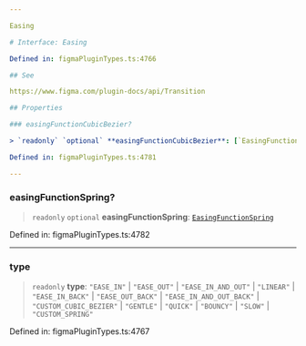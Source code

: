 ```yaml
---

Easing

# Interface: Easing

Defined in: figmaPluginTypes.ts:4766

## See

https://www.figma.com/plugin-docs/api/Transition

## Properties

### easingFunctionCubicBezier?

> `readonly` `optional` **easingFunctionCubicBezier**: [`EasingFunctionBezier`](EasingFunctionBezier.md)

Defined in: figmaPluginTypes.ts:4781

---
```


### easingFunctionSpring?

> `readonly` `optional` **easingFunctionSpring**: [`EasingFunctionSpring`](EasingFunctionSpring.md)

Defined in: figmaPluginTypes.ts:4782

---

### type

> `readonly` **type**: `"EASE_IN"` \| `"EASE_OUT"` \| `"EASE_IN_AND_OUT"` \| `"LINEAR"` \| `"EASE_IN_BACK"` \| `"EASE_OUT_BACK"` \| `"EASE_IN_AND_OUT_BACK"` \| `"CUSTOM_CUBIC_BEZIER"` \| `"GENTLE"` \| `"QUICK"` \| `"BOUNCY"` \| `"SLOW"` \| `"CUSTOM_SPRING"`

Defined in: figmaPluginTypes.ts:4767
